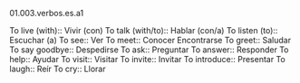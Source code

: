 01.003.verbos.es.a1

To live (with):: Vivir (con)
To talk (with/to):: Hablar (con/a)
To listen (to):: Escuchar (a)
To see:: Ver
To meet:: Conocer Encontrarse
To greet:: Saludar
To say goodbye:: Despedirse
To ask:: Preguntar
To answer:: Responder
To help:: Ayudar
To visit:: Visitar
To invite:: Invitar
To introduce:: Presentar
To laugh:: Reír
To cry:: Llorar
